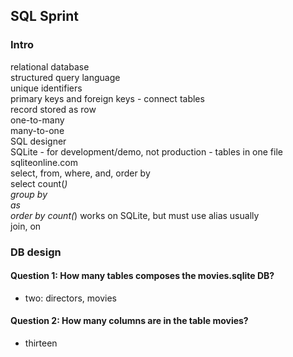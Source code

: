 ## SQL Sprint

### Intro

relational database\
structured query language\
unique identifiers\
primary keys and foreign keys - connect tables\
record stored as row\
one-to-many\
many-to-one\
SQL designer\
SQLite - for development/demo, not production - tables in one file\
sqliteonline.com\
select, from, where, and, order by\
select count(*)\
group by\
as\
order by count(*) works on SQLite, but must use alias usually\
join, on

### DB design

#### Question 1: How many tables composes the movies.sqlite DB?
- two: directors, movies
#### Question 2: How many columns are in the table movies?
- thirteen
